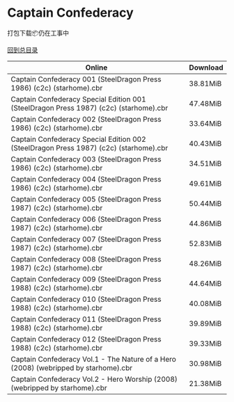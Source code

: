 # Captain Confederacy

打包下载📦仍在工事中

[回到总目录](/Catalogs.md)







Online | Download
--- | ---
Captain Confederacy 001 (SteelDragon Press 1986) (c2c) (starhome).cbr | 38.81MiB
Captain Confederacy Special Edition 001 (SteelDragon Press 1987) (c2c) (starhome).cbr | 47.48MiB
Captain Confederacy 002 (SteelDragon Press 1986) (c2c) (starhome).cbr | 33.64MiB
Captain Confederacy Special Edition 002 (SteelDragon Press 1987) (c2c) (starhome).cbr | 40.43MiB
Captain Confederacy 003 (SteelDragon Press 1986) (c2c) (starhome).cbr | 34.51MiB
Captain Confederacy 004 (SteelDragon Press 1986) (c2c) (starhome).cbr | 49.61MiB
Captain Confederacy 005 (SteelDragon Press 1987) (c2c) (starhome).cbr | 50.44MiB
Captain Confederacy 006 (SteelDragon Press 1987) (c2c) (starhome).cbr | 44.86MiB
Captain Confederacy 007 (SteelDragon Press 1987) (c2c) (starhome).cbr | 52.83MiB
Captain Confederacy 008 (SteelDragon Press 1987) (c2c) (starhome).cbr | 48.26MiB
Captain Confederacy 009 (SteelDragon Press 1988) (c2c) (starhome).cbr | 44.64MiB
Captain Confederacy 010 (SteelDragon Press 1988) (c2c) (starhome).cbr | 40.08MiB
Captain Confederacy 011 (SteelDragon Press 1988) (c2c) (starhome).cbr | 39.89MiB
Captain Confederacy 012 (SteelDragon Press 1988) (c2c) (starhome).cbr | 39.33MiB
Captain Confederacy Vol.1 - The Nature of a Hero (2008) (webripped by starhome).cbr | 30.98MiB
Captain Confederacy Vol.2 - Hero Worship (2008) (webripped by starhome).cbr | 21.38MiB